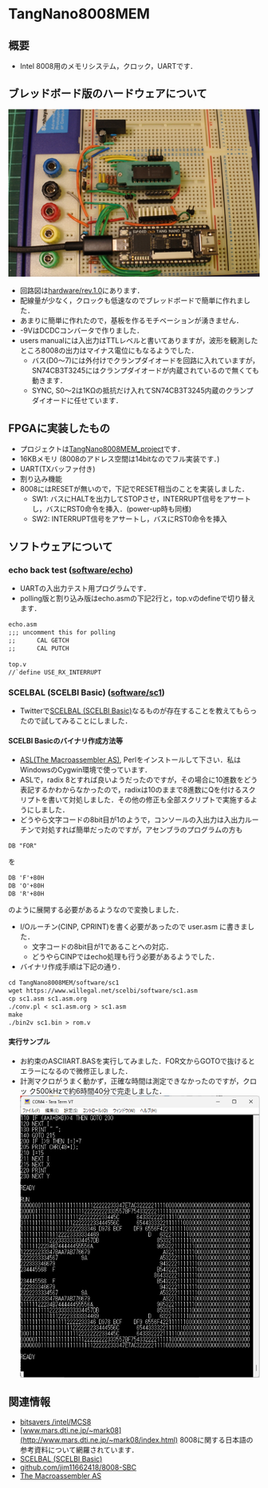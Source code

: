 # TangNano8008MEM
## 概要
- Intel 8008用のメモリシステム，クロック，UARTです．

## ブレッドボード版のハードウェアについて
![](../../images/tangnano8008mem.jpg)
- 回路図は[hardware/rev.1.0](hardware/rev.1.0/)にあります．
- 配線量が少なく，クロックも低速なのでブレッドボードで簡単に作れました．
 - あまりに簡単に作れたので，基板を作るモチベーションが湧きません．
- -9VはDCDCコンバータで作りました．
- users manualには入出力はTTLレベルと書いてありますが，波形を観測したところ8008の出力はマイナス電位にもなるようでした．
  - バス(D0〜7)には外付けでクランプダイオードを回路に入れていますが，SN74CB3T3245にはクランプダイオードが内蔵されているので無くても動きます．
  - SYNC, S0〜2は1KΩの抵抗だけ入れてSN74CB3T3245内蔵のクランプダイオードに任せています．

## FPGAに実装したもの
- プロジェクトは[TangNano8008MEM_project](TangNano8008MEM_project)です．
- 16KBメモリ (8008のアドレス空間は14bitなのでフル実装です．)
- UART(TXバッファ付き)
- 割り込み機能
- 8008にはRESETが無いので，下記でRESET相当のことを実装しました．
  - SW1: バスにHALTを出力してSTOPさせ，INTERRUPT信号をアサートし，バスにRST0命令を挿入．(power-up時も同様)
  - SW2: INTERRUPT信号をアサートし，バスにRST0命令を挿入

## ソフトウェアについて
### echo back test ([software/echo](software/echo))
- UARTの入出力テスト用プログラムです．
- polling版と割り込み版はecho.asmの下記2行と，top.vのdefineで切り替えます．
```
echo.asm
;;; uncomment this for polling
;;  	CAL GETCH
;;  	CAL PUTCH

top.v
//`define USE_RX_INTERRUPT
```

### SCELBAL (SCELBI Basic) ([software/sc1](software/sc1))
- Twitterで[SCELBAL (SCELBI Basic)](https://www.willegal.net/scelbi/scelbal.html)なるものが存在することを教えてもらったので試してみることにしました．

#### SCELBI Basicのバイナリ作成方法等
- [ASL(The Macroassembler AS)](http://john.ccac.rwth-aachen.de:8000/as/), Perlをインストールして下さい．私はWindowsのCygwin環境で使っています．
- ASLで，radix 8とすれば良いようだったのですが，その場合に10進数をどう表記するかわからなかったので，radixは10のままで8進数にQを付けるスクリプトを書いて対処しました．その他の修正も全部スクリプトで実施するようにしました．
- どうやら文字コードの8bit目が1のようで，コンソールの入出力は入出力ルーチンで対処すれば簡単だったのですが，アセンブラのプログラムの方も
```
DB "FOR"
```
を
```
DB 'F'+80H
DB 'O'+80H
DB 'R'+80H
```
のように展開する必要があるようなので変換しました．
- I/Oルーチン(CINP, CPRINT)を書く必要があったので user.asm に書きました．
  - 文字コードの8bit目が1であることへの対応．
  - どうやらCINPではecho処理も行う必要があるようでした．
- バイナリ作成手順は下記の通り．
```
cd TangNano8008MEM/software/sc1
wget https://www.willegal.net/scelbi/software/sc1.asm
cp sc1.asm sc1.asm.org
./conv.pl < sc1.asm.org > sc1.asm
make
./bin2v sc1.bin > rom.v
```

#### 実行サンプル
- お約束のASCIIART.BASを実行してみました．FOR文からGOTOで抜けるとエラーになるので微修正しました．
- 計測マクロがうまく動かず，正確な時間は測定できなかったのですが，クロッ
ク500kHzで約6時間40分で完走しました．
![](../../images/asciiart_8008.png)

## 関連情報
- [bitsavers /intel/MCS8](http://www.bitsavers.org/components/intel/MCS8/)
- [www.mars.dti.ne.jp/~mark08](http://www.mars.dti.ne.jp/~mark08/index.html) 8008に関する日本語の参考資料について網羅されています．
- [SCELBAL (SCELBI Basic)](https://www.willegal.net/scelbi/scelbal.html)
- [github.com/jim11662418/8008-SBC](https://github.com/jim11662418/8008-SBC)
- [The Macroassembler AS](http://john.ccac.rwth-aachen.de:8000/as/)
